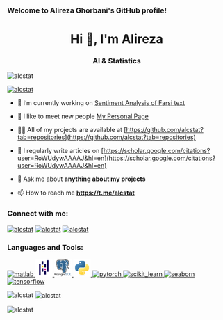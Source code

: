 ### Welcome to Alireza Ghorbani's GitHub profile!


<h1 align="center">Hi 👋, I'm Alireza</h1>
<h3 align="center">AI & Statistics</h3>

<p align="left"> <img src="https://komarev.com/ghpvc/?username=alcstat&label=Profile%20views&color=0e75b6&style=flat" alt="alcstat" /> </p>



<p align="left"> <a href="https://twitter.com/alcstat" target="blank"><img src="https://img.shields.io/twitter/follow/alcstat?logo=twitter&style=for-the-badge" alt="alcstat" /></a> </p>

- 🔭 I’m currently working on [Sentiment Analysis of Farsi text](https://github.com/alcstat/sentiment_analysis_persian)

- 🤝 I like to meet new people [My Personal Page](https://alcstat.github.io/)

- 👨‍💻 All of my projects are available at [https://github.com/alcstat?tab=repositories](https://github.com/alcstat?tab=repositories)

- 📝 I regularly write articles on [https://scholar.google.com/citations?user=RoWUdywAAAAJ&hl=en](https://scholar.google.com/citations?user=RoWUdywAAAAJ&hl=en)

- 💬 Ask me about **anything about my projects**

- 📫 How to reach me **https://t.me/alcstat**

<h3 align="left">Connect with me:</h3>
<p align="left">
<a href="https://twitter.com/alcstat" target="blank"><img align="center" src="https://raw.githubusercontent.com/rahuldkjain/github-profile-readme-generator/master/src/images/icons/Social/twitter.svg" alt="alcstat" height="30" width="40" /></a>
<a href="https://linkedin.com/in/alcstat" target="blank"><img align="center" src="https://raw.githubusercontent.com/rahuldkjain/github-profile-readme-generator/master/src/images/icons/Social/linked-in-alt.svg" alt="alcstat" height="30" width="40" /></a>
<a href="https://kaggle.com/alcstat" target="blank"><img align="center" src="https://raw.githubusercontent.com/rahuldkjain/github-profile-readme-generator/master/src/images/icons/Social/kaggle.svg" alt="alcstat" height="30" width="40" /></a>
</p>

<h3 align="left">Languages and Tools:</h3>
<p align="left"> <a href="https://www.mathworks.com/" target="_blank" rel="noreferrer"> <img src="https://upload.wikimedia.org/wikipedia/commons/2/21/Matlab_Logo.png" alt="matlab" width="40" height="40"/> </a> <a href="https://pandas.pydata.org/" target="_blank" rel="noreferrer"> <img src="https://raw.githubusercontent.com/devicons/devicon/2ae2a900d2f041da66e950e4d48052658d850630/icons/pandas/pandas-original.svg" alt="pandas" width="40" height="40"/> </a> <a href="https://www.postgresql.org" target="_blank" rel="noreferrer"> <img src="https://raw.githubusercontent.com/devicons/devicon/master/icons/postgresql/postgresql-original-wordmark.svg" alt="postgresql" width="40" height="40"/> </a> <a href="https://www.python.org" target="_blank" rel="noreferrer"> <img src="https://raw.githubusercontent.com/devicons/devicon/master/icons/python/python-original.svg" alt="python" width="40" height="40"/> </a> <a href="https://pytorch.org/" target="_blank" rel="noreferrer"> <img src="https://www.vectorlogo.zone/logos/pytorch/pytorch-icon.svg" alt="pytorch" width="40" height="40"/> </a> <a href="https://scikit-learn.org/" target="_blank" rel="noreferrer"> <img src="https://upload.wikimedia.org/wikipedia/commons/0/05/Scikit_learn_logo_small.svg" alt="scikit_learn" width="40" height="40"/> </a> <a href="https://seaborn.pydata.org/" target="_blank" rel="noreferrer"> <img src="https://seaborn.pydata.org/_images/logo-mark-lightbg.svg" alt="seaborn" width="40" height="40"/> </a> <a href="https://www.tensorflow.org" target="_blank" rel="noreferrer"> <img src="https://www.vectorlogo.zone/logos/tensorflow/tensorflow-icon.svg" alt="tensorflow" width="40" height="40"/> </a> </p>

<p><img align="left" src="https://github-readme-stats.vercel.app/api/top-langs?username=alcstat&show_icons=true&locale=en&layout=compact" alt="alcstat" /></p>

<p>&nbsp;<img align="center" src="https://github-readme-stats.vercel.app/api?username=alcstat&show_icons=true&locale=en" alt="alcstat" /></p>

<p><img align="center" src="https://github-readme-streak-stats.herokuapp.com/?user=alcstat&" alt="alcstat" /></p>
